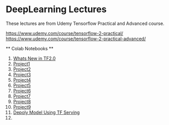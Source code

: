 # DeepLearning Lectures

These lectures are from Udemy Tensorflow Practical and Advanced course.

https://www.udemy.com/course/tensorflow-2-practical/
https://www.udemy.com/course/tensorflow-2-practical-advanced/


** Colab Notebooks **
1. [Whats New in TF2.0](https://colab.research.google.com/drive/1ab9GWyk_ai-9Ya9_EKWHQ0VSVPMolSES)
2. [Project1](https://colab.research.google.com/drive/1CHDPbceE-LisXLhoOw64axVK4cv8Dfko)
3. [Project2](https://colab.research.google.com/drive/1wvhRK5g5DnFiJVUxyzbx3BC_xVPj2Vnk)
4. [Project3](https://colab.research.google.com/drive/1xwNiawxGiag04F5rDy_CZZZjbnnm63WX)
5. [Project4](https://colab.research.google.com/drive/1eiMl_DeuwX9kc05_YXfBMEf6elXCk5g_)
6. [Project5](https://colab.research.google.com/drive/13G61ZaSpzBz3T8x5SRkWCkJO8kGCvjeP)
7. [Project6](https://colab.research.google.com/drive/1Ig3XuHBid7EtCshQCrtd5OhYo1xkTyNC)
8. [Project7](https://colab.research.google.com/drive/1mORGCmhENEznB2x-dslun44FQ3Nb5vtI)
9. [Project8](https://colab.research.google.com/drive/1ITPkPyXdfdCp4TWIcF9JfsurUZHT6Rdy)
10. [Project9](https://colab.research.google.com/drive/1Z_i_H_ScWeOo-FtX8HbeL8G0ebSLJiTD)
11. [Depoly Model Using TF Serving](https://colab.research.google.com/drive/12llUQt16muYoaSed-IKXFoityibjpjiM)
12. 


